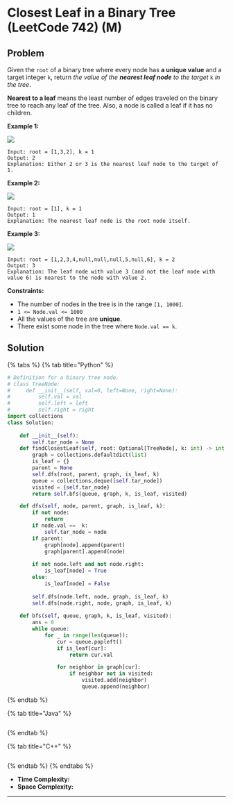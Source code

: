 # Closest Leaf in a Binary Tree (LeetCode 742) (M)

## Problem

Given the `root` of a binary tree where every node has **a unique value** and a target integer `k`, return _the value of the **nearest leaf node** to the target_ `k` _in the tree_.

**Nearest to a leaf** means the least number of edges traveled on the binary tree to reach any leaf of the tree. Also, a node is called a leaf if it has no children.

&#x20;

**Example 1:**

![](https://assets.leetcode.com/uploads/2021/06/13/closest1-tree.jpg)

```
Input: root = [1,3,2], k = 1
Output: 2
Explanation: Either 2 or 3 is the nearest leaf node to the target of 1.
```

**Example 2:**

![](https://assets.leetcode.com/uploads/2021/06/13/closest2-tree.jpg)

```
Input: root = [1], k = 1
Output: 1
Explanation: The nearest leaf node is the root node itself.
```

**Example 3:**

![](https://assets.leetcode.com/uploads/2021/06/13/closest3-tree.jpg)

```
Input: root = [1,2,3,4,null,null,null,5,null,6], k = 2
Output: 3
Explanation: The leaf node with value 3 (and not the leaf node with value 6) is nearest to the node with value 2.
```

&#x20;

**Constraints:**

* The number of nodes in the tree is in the range `[1, 1000]`.
* `1 <= Node.val <= 1000`
* All the values of the tree are **unique**.
* There exist some node in the tree where `Node.val == k`.



## Solution&#x20;

{% tabs %}
{% tab title="Python" %}
```python
# Definition for a binary tree node.
# class TreeNode:
#     def __init__(self, val=0, left=None, right=None):
#         self.val = val
#         self.left = left
#         self.right = right
import collections
class Solution:
    
    def __init__(self):
        self.tar_node = None
    def findClosestLeaf(self, root: Optional[TreeNode], k: int) -> int:
        graph = collections.defaultdict(list)
        is_leaf = {}
        parent = None
        self.dfs(root, parent, graph, is_leaf, k)
        queue = collections.deque([self.tar_node])
        visited = {self.tar_node}
        return self.bfs(queue, graph, k, is_leaf, visited)

    def dfs(self, node, parent, graph, is_leaf, k):
        if not node:
            return 
        if node.val ==  k:
            self.tar_node = node
        if parent:
            graph[node].append(parent)
            graph[parent].append(node)
        
        if not node.left and not node.right:
            is_leaf[node] = True
        else:
            is_leaf[node] = False
        
        self.dfs(node.left, node, graph, is_leaf, k)
        self.dfs(node.right, node, graph, is_leaf, k)
    
    def bfs(self, queue, graph, k, is_leaf, visited):
        ans = 0
        while queue:
            for _ in range(len(queue)):
                cur = queue.popleft()
                if is_leaf[cur]:
                    return cur.val

                for neighbor in graph[cur]:
                    if neighbor not in visited:
                        visited.add(neighbor)
                        queue.append(neighbor)
```
{% endtab %}

{% tab title="Java" %}
```java
```
{% endtab %}

{% tab title="C++" %}
```cpp
```
{% endtab %}
{% endtabs %}

* **Time Complexity:**
* **Space Complexity:**

****
